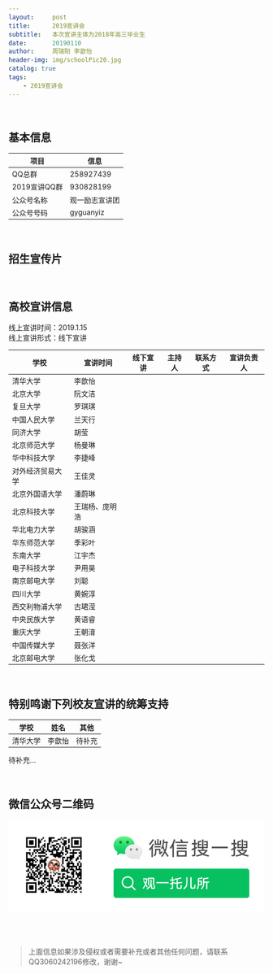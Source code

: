 ```yaml
---
layout:     post
title:      2019宣讲会
subtitle:   本次宣讲主体为2018年高三毕业生
date:       20190110
author:     周瑞阳 李歆怡
header-img: img/schoolPic20.jpg
catalog: true
tags:
    - 2019宣讲会
---
```


<br/> 

## 基本信息

|项目 |信息|
|---|--------|
|QQ总群 |258927439 |
|2019宣讲QQ群 |930828199 |
|公众号名称 |观一励志宣讲团 |
|公众号号码 |gyguanyiz |


<br/> 

## 招生宣传片


<br/> 

## 高校宣讲信息
线上宣讲时间：2019.1.15<br/> 
线上宣讲形式：线下宣讲<br/> 


|学校 |宣讲时间|线下宣讲|主持人|联系方式|宣讲负责人|
|---|--------|------------|--------|--------|--------|
|清华大学            |李歆怡             || | | |
|北京大学            |阮文洁             || | | |
|复旦大学            |罗琪琪             || | | |
|中国人民大学        |兰天行             || | | |
|同济大学            |胡莹               || | | |
|北京师范大学        |杨曼琳             || | | |
|华中科技大学        |李捷峰             || | | |
|对外经济贸易大学    |王佳灵             || | | |
|北京外国语大学      |潘蔚琳             || | | |
|北京科技大学        |王瑞杨、庞明浩     || | | |
|华北电力大学        |胡骏涵             || | | |
|华东师范大学        |季彩叶             || | | |
|东南大学            |江宇杰             || | | |
|电子科技大学        |尹用昊             || | | |
|南京邮电大学        |刘聪               || | | |
|四川大学            |黄婉淳             || | | |
|西交利物浦大学      |古珺滢             || | | |
|中央民族大学        |黄语睿             || | | |
|重庆大学            |王朝淯             || | | |
|中国传媒大学        |聂张洋             || | | |
|北京邮电大学        |张化戈             || | | |

<br/> 

## 特别鸣谢下列校友宣讲的统筹支持

|学校 |姓名|其他|
|---|--------|------------|
|清华大学	|李歆怡 |   待补充   |


待补充...

<br/> 

## 微信公众号二维码

![公众号图片](/img/Gzh_account.png)

<br/> <br/> 
>上面信息如果涉及侵权或者需要补充或者其他任何问题，请联系QQ3060242196修改，谢谢~
